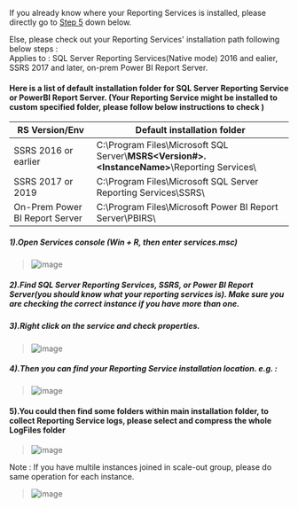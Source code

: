
If you already know where your Reporting Services is installed, please directly go to [Step 5]() down below. 

Else, please check out your Reporting Services' installation path following below steps : 
<br>Applies to : SQL Server Reporting Services(Native mode) 2016 and ealier, SSRS 2017 and later, on-prem Power BI Report Server. 

#### Here is a list of default installation folder for SQL Server Reporting Service or PowerBI Report Server. (Your Reporting Service might be installed to custom specified folder, please follow below instructions to check )
| RS Version/Env | Default installation folder |
| ------ | ------ |
| SSRS 2016 or earlier | C:\Program Files\Microsoft SQL Server\\**MSRS<Version#>.\<InstanceName>**\Reporting Services\ |
| SSRS 2017 or 2019 | C:\Program Files\Microsoft SQL Server Reporting Services\SSRS\ |
| On-Prem Power BI Report Server | C:\Program Files\Microsoft Power BI Report Server\PBIRS\ |

##### 1).Open Services console (Win + R, then enter **services.msc**)
>![image](https://github.com/user-attachments/assets/0d399bc0-c5f1-4930-874f-25355b8f40fd)



##### 2).Find **SQL Server Reporting Services, SSRS, or Power BI Report Server**(you should know what your reporting services is). Make sure you are checking the correct instance if you have more than one. 

##### 3).Right click on the service and check properties. 
>![image](https://github.com/user-attachments/assets/b18e8cc0-765d-4f95-8555-9f2dfb75d906)


##### 4).Then you can find your Reporting Service installation location. e.g. : 
>![image](https://github.com/user-attachments/assets/0b8c1202-86d5-42d1-a54b-8f0c3db93baa)


#### 5).You could then find some folders within main installation folder, to collect Reporting Service logs, please select and compress the whole LogFiles folder
>![image](https://github.com/user-attachments/assets/03d63015-abfe-46ca-ba54-b8eb2d4ea9e3)

Note : If you have multile instances joined in scale-out group, please do same operation for each instance. 
>![image](https://github.com/user-attachments/assets/ea9281e5-8d98-4597-9ede-3d137175b4c8)


